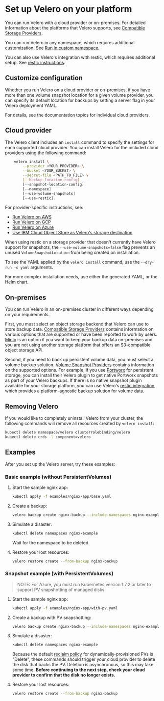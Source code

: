 # Set up Velero on your platform

You can run Velero with a cloud provider or on-premises. For detailed information about the platforms that Velero supports, see [Compatible Storage Providers][99].

You can run Velero in any namespace, which requires additional customization. See [Run in custom namespace][3].

You can also use Velero's integration with restic, which requires additional setup. See [restic instructions][20].

## Customize configuration

Whether you run Velero on a cloud provider or on-premises, if you have more than one volume snapshot location for a given volume provider, you can specify its default location for backups by setting a server flag in your Velero deployment YAML.

For details, see the documentation topics for individual cloud providers.

## Cloud provider

The Velero client includes an `install` command to specify the settings for each supported cloud provider. You can install Velero for the included cloud providers using the following command:

```bash
    velero install \
        --provider <YOUR_PROVIDER> \
        --bucket <YOUR_BUCKET> \
        --secret-file <PATH_TO_FILE> \
        [--backup-location-config]
        [--snapshot-location-config]
        [--namespace]
        [--use-volume-snapshots]
        [--use-restic]
```

For provider-specific instructions, see:

* [Run Velero on AWS][0]
* [Run Velero on GCP][1]
* [Run Velero on Azure][2]
* [Use IBM Cloud Object Store as Velero's storage destination][4]

When using restic on a storage provider that doesn't currently have Velero support for snapshots, the `--use-volume-snapshots=false` flag prevents an unused `VolumeSnapshotLocation` from being created on installation.

To see the YAML applied by the `velero install` command, use the `--dry-run -o yaml` arguments.

For more complex installation needs, use either the generated YAML, or the Helm chart.

## On-premises

You can run Velero in an on-premises cluster in different ways depending on your requirements. 

First, you must select an object storage backend that Velero can use to store backup data. [Compatible Storage Providers][99] contains information on various
options that are supported or have been reported to work by users. [Minio][101] is an option if you want to keep your backup data on-premises and you are 
not using another storage platform that offers an S3-compatible object storage API.

Second, if you need to back up persistent volume data, you must select a volume backup solution. [Volume Snapshot Providers][100] contains information on
the supported options. For example, if you use [Portworx][102] for persistent storage, you can install their Velero plugin to get native Portworx snapshots as part
of your Velero backups. If there is no native snapshot plugin available for your storage platform, you can use Velero's [restic integration][20], which provides a
platform-agnostic backup solution for volume data.

## Removing Velero

If you would like to completely uninstall Velero from your cluster, the following commands will remove all resources created by `velero install`:

```bash
kubectl delete namespace/velero clusterrolebinding/velero
kubectl delete crds -l component=velero
```

## Examples

After you set up the Velero server, try these examples:

### Basic example (without PersistentVolumes)

1. Start the sample nginx app:

    ```bash
    kubectl apply -f examples/nginx-app/base.yaml
    ```

1. Create a backup:

    ```bash
    velero backup create nginx-backup --include-namespaces nginx-example
    ```

1. Simulate a disaster:

    ```bash
    kubectl delete namespaces nginx-example
    ```

    Wait for the namespace to be deleted.

1. Restore your lost resources:

    ```bash
    velero restore create --from-backup nginx-backup
    ```

### Snapshot example (with PersistentVolumes)

> NOTE: For Azure, you must run Kubernetes version 1.7.2 or later to support PV snapshotting of managed disks.

1. Start the sample nginx app:

    ```bash
    kubectl apply -f examples/nginx-app/with-pv.yaml
    ```

1. Create a backup with PV snapshotting:

    ```bash
    velero backup create nginx-backup --include-namespaces nginx-example
    ```

1. Simulate a disaster:

    ```bash
    kubectl delete namespaces nginx-example
    ```

    Because the default [reclaim policy][19] for dynamically-provisioned PVs is "Delete", these commands should trigger your cloud provider to delete the disk that backs the PV. Deletion is asynchronous, so this may take some time. **Before continuing to the next step, check your cloud provider to confirm that the disk no longer exists.**

1. Restore your lost resources:

    ```bash
    velero restore create --from-backup nginx-backup
    ```

[0]: aws-config.md
[1]: gcp-config.md
[2]: azure-config.md
[3]: namespace.md
[4]: ibm-config.md
[19]: https://kubernetes.io/docs/concepts/storage/persistent-volumes/#reclaiming
[20]: restic.md
[99]: support-matrix.md
[100]: support-matrix.md#volume-snapshot-providers
[101]: https://www.minio.io
[102]: https://portworx.com
